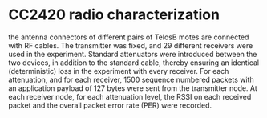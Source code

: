 # CC2420 radio characterization

the antenna connectors of different pairs of TelosB motes are connected with RF cables. The transmitter was fixed, and 29 different receivers were used in the experiment. Standard attenuators were introduced between the two devices, in addition to the standard cable, thereby ensuring an identical (deterministic) loss in the experiment with every receiver. For each attenuation, and for each receiver, 1500 sequence numbered packets with an application payload of 127 bytes were sent from the transmitter node. At each receiver node, for each attenuation level, the RSSI on each received packet and the overall packet error rate (PER) were recorded.

